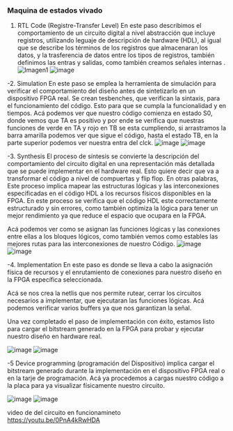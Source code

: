 ### Maquina de estados vivado 
1.	RTL Code (Registre-Transfer Level)
En este paso describimos el comportamiento de un circuito digital a nivel abstracción que incluye registros, utilizando leguaje de descripción de hardware (HDL), al igual que se describe los términos de los registros que almacenaran los datos, y la trasferencia de datos entre los tipos de registros, también definimos las entras y salidas,  como también creamos señales internas .
![Imagen1](https://github.com/Gianluigi26/vivado_parcial2/assets/54091081/8d5e3bd4-4513-4770-9c8e-45f9c8daf38d)
![image](https://github.com/Gianluigi26/vivado_parcial2/assets/54091081/167c7aad-dcec-4823-beff-d9a269841032)

-2.	Simulation
En este paso se emplea la herramienta de simulación para verificar el comportamiento del diseño antes de sintetizarlo en un dispositivo FPGA real. Se crean tesbenches, que verifican la sintaxis, para el funcionamiento del código. Esto para que se cumpla la funcionalidad y en tiempos. Acá podemos ver que nuestro código comienza en estado S0, donde vemos que TA es positivo y por ende se verifica que nuestras funciones de verde en TA y rojo en TB se esta cumpliendo, si arrastramos la barra amarilla podemos ver que sigue el código, hasta el estado TB, en la parte superior podemos ver nuestra entra del clck. 
![image](https://github.com/Gianluigi26/vivado_parcial2/assets/54091081/4343e83e-84cc-4e41-a7fd-eea3eb5053ba)
![image](https://github.com/Gianluigi26/vivado_parcial2/assets/54091081/069b1872-e7a0-4300-99e2-d5b689a386c5)

-3.	Synthesis
El proceso de síntesis se convierte la descripción del comportamiento del circuito digital en una representación más detallada que se puede implementar en el hardware real. Esto quiere decir que va a transformar el código a nivel de compuertas y flip flop. En otras palabras, Este proceso implica mapear las estructuras lógicas y las interconexiones especificadas en el código HDL a los recursos físicos disponibles en la FPGA. En este proceso se verifica que el código HDL este correctamente estructurado y sin errores, como también optimiza la lógica para tener un mejor rendimiento ya que reduce el espacio que ocupara en la FPGA.

Acá podemos ver como se asignan las funciones lógicas y las conexiones entre ellas a los bloques lógicos, como también vemos como estables las mejores rutas para las interconexiones de nuestro Código. 
![image](https://github.com/Gianluigi26/vivado_parcial2/assets/54091081/63c2a910-4165-4e31-bca0-58d544314b28)
![image](https://github.com/Gianluigi26/vivado_parcial2/assets/54091081/20891c3d-3e89-4629-b96b-e1d1f012bb09)

-4.	Implementation
En este paso es donde se lleva a cabo la asignación física de recursos y el enrutamiento de conexiones para nuestro diseño en la FPGA específica seleccionada. 

Acá se nos crea la netlis que nos permite rutear, cerrar los circuitos necesarios a  implementar, que ejecutaran las funciones lógicas.  Acá podemos verificar varios buffers ya que nos garantizan la señal.

Una vez completado el paso de implementación con éxito, estamos listo para cargar el bitstream generado en la FPGA para probar y ejecutar nuestro diseño en hardware real.

![image](https://github.com/Gianluigi26/vivado_parcial2/assets/54091081/70413e0b-9a25-4784-bf96-616e1a025f15)
![image](https://github.com/Gianluigi26/vivado_parcial2/assets/54091081/4923d90f-e06e-45bc-8321-8ea263e23d3f)

-5	Device programming (programación del Dispositivo) 
implica cargar el bitstream generado durante la implementación en el dispositivo FPGA real o en la tarje de programación. Acá ya procedemos a cargas nuestro código a la placa para ya visualizar físicamente nuestro circuito. 

![image](https://github.com/Gianluigi26/vivado_parcial2/assets/54091081/3cf85aa2-3658-4cf2-b409-873cd0982a4f)
![image](https://github.com/Gianluigi26/vivado_parcial2/assets/54091081/c4c43b35-7586-45bb-96eb-5564b7390036)


video de del circuito en funcionamineto  
https://youtu.be/0PnA4kRwHDA

